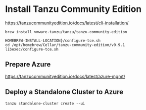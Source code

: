 # Install Tanzu Community Edition
https://tanzucommunityedition.io/docs/latest/cli-installation/

```
brew install vmware-tanzu/tanzu/tanzu-community-edition
```
```
HOMEBREW-INSTALL-LOCATION}/configure-tce.sh
cd /opt/homebrew/Cellar/tanzu-community-edition/v0.9.1
libexec/configure-tce.sh
```
## Prepare Azure
https://tanzucommunityedition.io/docs/latest/azure-mgmt/

## Deploy a Standalone Cluster to Azure 
```
tanzu standalone-cluster create --ui
```

